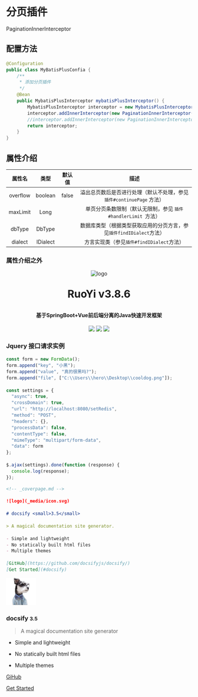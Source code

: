 # 分页插件

PaginationInnerInterceptor

## 配置方法

```java
@Configuration
public class MyBatisPlusConfia {
    /**
     * 添加分页插件
     */
    @Bean
    public MybatisPlusInterceptor mybatisPlusInterceptor() {
        MybatisPlusInterceptor interceptor = new MybatisPlusInterceptor();
        interceptor.addInnerInterceptor(new PaginationInnerInterceptor(DbType.MYSQL));//如果配置多个插件,切记分页最后添加
        //interceptor.addInnerInterceptor(new PaginationInnerInterceptor()); 如果有多数据源可以不配具体类型 否则都建议配上具体的DbType
        return interceptor;
    }
}
```

## 属性介绍

| 属性名      | 类型       | 默认值   | 描述                                          |
|:--------:|:--------:|:-----:|:-------------------------------------------:|
| overflow | boolean  | false | 溢出总页数后是否进行处理（默认不处理，参见 `插件#continuePage` 方法） |
| maxLimit | Long     |       | 单页分页条数限制（默认无限制，参见 `插件#handlerLimit `方法）     |
| dbType   | DbType   |       | 数据库类型（根据类型获取应用的分页方言，参见`插件findIDialect`方法）   |
| dialect  | IDialect |       | 方言实现类（参见`插件#findIDialect`方法）                |

### 属性介绍之外

<p align="center">
    <img alt="logo" src="https://oscimg.oschina.net/oscnet/up-d3d0a9303e11d522a06cd263f3079027715.png">
</p>
<h1 align="center" style="margin: 30px 0 30px; font-weight: bold;">RuoYi v3.8.6</h1>
<h4 align="center">基于SpringBoot+Vue前后端分离的Java快速开发框架</h4>
<p align="center">
    <a href="https://gitee.com/y_project/RuoYi-Vue/stargazers"><img src="https://gitee.com/y_project/RuoYi-Vue/badge/star.svg?theme=dark"></a>
    <a href="https://gitee.com/y_project/RuoYi-Vue"><img src="https://img.shields.io/badge/RuoYi-v3.8.6-brightgreen.svg"></a>
    <a href="https://gitee.com/y_project/RuoYi-Vue/blob/master/LICENSE"><img src="https://img.shields.io/github/license/mashape/apistatus.svg"></a>
</p>

### Jquery 接口请求实例

```js
const form = new FormData();
form.append("key", "小黑");
form.append("value", "真的很黑吗?");
form.append("file", ["C:\\Users\\hero\\Desktop\\cooldog.png"]);

const settings = {
  "async": true,
  "crossDomain": true,
  "url": "http://localhost:8080/setRedis",
  "method": "POST",
  "headers": {},
  "processData": false,
  "contentType": false,
  "mimeType": "multipart/form-data",
  "data": form
};

$.ajax(settings).done(function (response) {
  console.log(response);
});
```

```markdown
<!-- _coverpage.md -->

![logo](_media/icon.svg)

# docsify <small>3.5</small>

> A magical documentation site generator.

- Simple and lightweight
- No statically built html files
- Multiple themes

[GitHub](https://github.com/docsifyjs/docsify/)
[Get Started](#docsify)
```

<img title="" src="_media/dog.png" alt="" data-align="left">

### docsify <small>3.5</small>

> A magical documentation site generator

- Simple and lightweight

- No statically built html files

- Multiple themes

[GiHub](httops://github.com/docsifyjs/docsify/)

[Get Started](#docsify)
